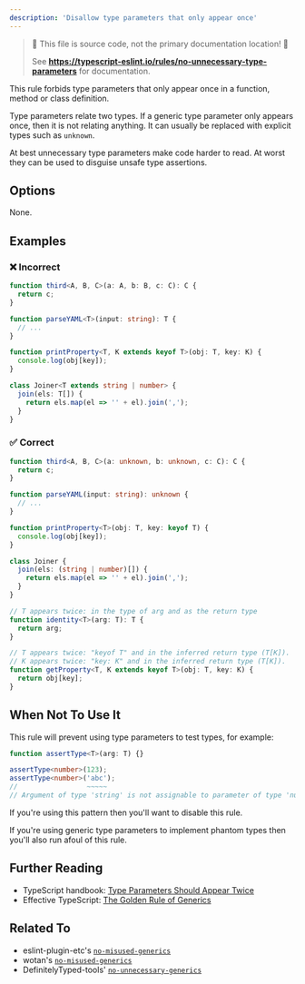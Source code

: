 ```yaml
---
description: 'Disallow type parameters that only appear once'
---
```


> 🛑 This file is source code, not the primary documentation location! 🛑
>
> See **https://typescript-eslint.io/rules/no-unnecessary-type-parameters** for documentation.

This rule forbids type parameters that only appear once in a function, method or class definition.

Type parameters relate two types. If a generic type parameter only appears once, then it is not relating anything. It can usually be replaced with explicit types such as `unknown`.

At best unnecessary type parameters make code harder to read. At worst they can be used to disguise unsafe type assertions.

## Options

None.

## Examples

<!--tabs-->

### ❌ Incorrect

```ts
function third<A, B, C>(a: A, b: B, c: C): C {
  return c;
}

function parseYAML<T>(input: string): T {
  // ...
}

function printProperty<T, K extends keyof T>(obj: T, key: K) {
  console.log(obj[key]);
}

class Joiner<T extends string | number> {
  join(els: T[]) {
    return els.map(el => '' + el).join(',');
  }
}
```

### ✅ Correct

```ts
function third<A, B, C>(a: unknown, b: unknown, c: C): C {
  return c;
}

function parseYAML(input: string): unknown {
  // ...
}

function printProperty<T>(obj: T, key: keyof T) {
  console.log(obj[key]);
}

class Joiner {
  join(els: (string | number)[]) {
    return els.map(el => '' + el).join(',');
  }
}

// T appears twice: in the type of arg and as the return type
function identity<T>(arg: T): T {
  return arg;
}

// T appears twice: "keyof T" and in the inferred return type (T[K]).
// K appears twice: "key: K" and in the inferred return type (T[K]).
function getProperty<T, K extends keyof T>(obj: T, key: K) {
  return obj[key];
}
```

## When Not To Use It

This rule will prevent using type parameters to test types, for example:

```ts
function assertType<T>(arg: T) {}

assertType<number>(123);
assertType<number>('abc');
//                 ~~~~~
// Argument of type 'string' is not assignable to parameter of type 'number'.
```

If you're using this pattern then you'll want to disable this rule.

If you're using generic type parameters to implement phantom types then you'll also run afoul of this rule.

## Further Reading

- TypeScript handbook: [Type Parameters Should Appear Twice](https://microsoft.github.io/TypeScript-New-Handbook/everything/#type-parameters-should-appear-twice)
- Effective TypeScript: [The Golden Rule of Generics](https://effectivetypescript.com/2020/08/12/generics-golden-rule/)

## Related To

- eslint-plugin-etc's [`no-misused-generics`](https://github.com/cartant/eslint-plugin-etc/blob/main/docs/rules/no-misused-generics.md)
- wotan's [`no-misused-generics`](https://github.com/fimbullinter/wotan/blob/master/packages/mimir/docs/no-misused-generics.md)
- DefinitelyTyped-tools' [`no-unnecessary-generics`](https://github.com/microsoft/DefinitelyTyped-tools/blob/main/packages/eslint-plugin/docs/rules/no-unnecessary-generics.md)
